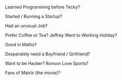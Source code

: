 Learned Programming before Tecky?

Started / Running a Startup?

Had an unusual Job?

Prefer Coffee or Tea?
Jeffrey
Went to Working Holiday?

Good in Maths?

Desperately need a Boyfriend / Girlfriend?

Want to be Hacker?
Ronson
Love Sports?

Fans of Matrix (the movie)?